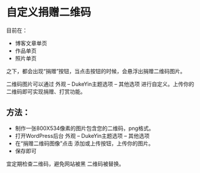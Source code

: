 # 自定义捐赠二维码

目前在：

- 博客文章单页
- 作品单页
- 照片单页

之下，都会出现“捐赠”按钮，当点击按钮的时候，会悬浮出捐赠二维码图片。

二维码图片可以通过 外观 – DukeYin主题选项 – 其他选项 进行自定义。上传你的二维码即可实现捐赠、打赏功能。

## 方法：

- 制作一张800X534像素的图片包含您的二维码，png格式。
- 打开WordPress后台 外观 – DukeYin主题选项 – 其他选项
- 在“捐赠二维码图像”点击 添加或上传按钮，上传你的图片。
- 保存即可

宜定期检查二维码，避免网站被黑 二维码被替换。